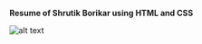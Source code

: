 **Resume of Shrutik Borikar using HTML and CSS**

![alt text]([http://url/to/img.png](https://github.com/shrutik29/workshop-resume/blob/main/workshop-resume_page-0001.jpg?raw=true))
